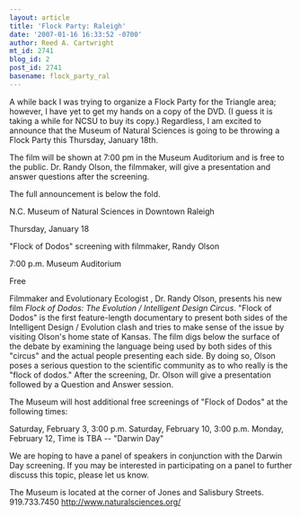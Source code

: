 ```yaml
---
layout: article
title: 'Flock Party: Raleigh'
date: '2007-01-16 16:33:52 -0700'
author: Reed A. Cartwright
mt_id: 2741
blog_id: 2
post_id: 2741
basename: flock_party_ral
---
```

A while back I was trying to organize a Flock Party for the Triangle area; however, I have yet to get my hands on a copy of the DVD.  (I guess it is taking a while for NCSU to buy its copy.)  Regardless, I am excited to announce that the Museum of Natural Sciences is going to be throwing a Flock Party this Thursday, January 18th.

The film will be shown at 7:00 pm in the Museum Auditorium and is free to the public.  Dr. Randy Olson, the filmmaker, will give a presentation and answer questions after the screening.

The full announcement is below the fold.

N.C. Museum of Natural Sciences in Downtown Raleigh

Thursday, January 18

"Flock of Dodos" screening with filmmaker, Randy Olson

7:00 p.m.  Museum Auditorium

Free

Filmmaker and Evolutionary Ecologist , Dr. Randy Olson, presents his new film _Flock of Dodos: The Evolution / Intelligent Design Circus_.  "Flock of Dodos" is the first feature-length documentary to present both sides of the Intelligent Design / Evolution clash and tries to make
sense of the issue by visiting Olson's home state of Kansas.  The film digs below the surface of the debate by examining the language being used by both sides of this "circus" and the actual people presenting each side.  By doing so, Olson poses a serious question to the scientific community as to who really is the "flock of dodos." After the screening, Dr. Olson will give a presentation followed by a Question and Answer session.

The Museum will host additional free screenings of "Flock of Dodos" at the following times:

Saturday, February 3, 3:00 p.m.
Saturday, February 10, 3:00 p.m.
Monday, February 12, Time is TBA -- "Darwin Day"

We are hoping to have a panel of speakers in conjunction with the Darwin Day screening.  If you may be interested in participating on a panel to further discuss this topic, please let us know.

The Museum is located at the corner of Jones and Salisbury Streets. 919.733.7450 http://www.naturalsciences.org/

